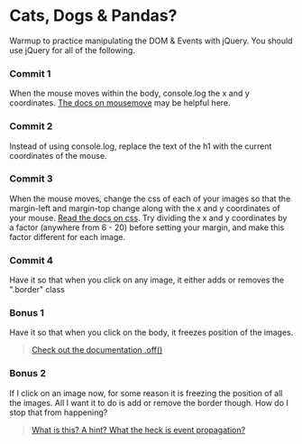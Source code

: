 # Cats, Dogs & Pandas?

Warmup to practice manipulating the DOM & Events with jQuery. You should use jQuery for all of the following.

### Commit 1

When the mouse moves within the body, console.log the x and y coordinates. [The docs on mousemove](http://api.jquery.com/mousemove/) may be helpful here.

### Commit 2

Instead of using console.log, replace the text of the h1 with the current coordinates of the mouse.

### Commit 3

When the mouse moves, change the css of each of your images so that the margin-left and margin-top change along with the x and y coordinates of your mouse. [Read the docs on css](http://api.jquery.com/css/). Try dividing the x and y coordinates by a factor (anywhere from 6 - 20) before setting your margin, and make this factor different for each image.

### Commit 4

Have it so that when you click on any image, it either adds or removes the ".border" class

### Bonus 1

Have it so that when you click on the body, it freezes position of the images.
> [Check out the documentation .off()](http://api.jquery.com/off/)

### Bonus 2

If I click on an image now, for some reason it is freezing the position of all the images. All I want it to do is add or remove the border though. How do I stop that from happening?
> [What is this? A hint? What the heck is event propagation?](https://api.jquery.com/event.stoppropagation/)
